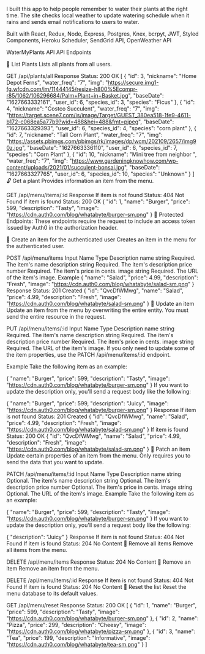 I built this app to help people remember to water their plants at the right time. The site checks local weather to update watering schedule when it rains and sends email notifications to users to water.

Built with React, Redux, Node, Express, Postgres, Knex, bcrpyt, JWT, Styled Components, Heroku Scheduler, SendGrid API, OpenWeather API

WaterMyPlants API
API Endpoints

🔐 List Plants
Lists all plants from all users.

GET /api/plants/all
Response
Status: 200 OK
[
    {
        "id": 3,
        "nickname": "Home Depot Ferns",
        "water_freq": "7",
        "img": "https://secure.img1-fg.wfcdn.com/im/11444145/resize-h800%5Ecompr-r85/1062/106296684/Palm+Plant+in+Basket.jpg",
        "baseDate": "1627663332161",
        "user_id": 6,
        "species_id": 3,
        "species": "Ficus"
    },
    {
        "id": 4,
        "nickname": "Costco Succulent",
        "water_freq": "7",
        "img": "https://target.scene7.com/is/image/Target/GUEST_380ea518-1fe9-4611-b172-c068ea5a77b9?wid=488&hei=488&fmt=pjpeg",
        "baseDate": "1627663329393",
        "user_id": 6,
        "species_id": 4,
        "species": "corn plant"
    },
    {
        "id": 7,
        "nickname": "Tall Corn Plant",
        "water_freq": "7",
        "img": "https://assets.pbimgs.com/pbimgs/rk/images/dp/wcm/202109/2657/img90z.jpg",
        "baseDate": "1627663336110",
        "user_id": 6,
        "species_id": 7,
        "species": "Corn Plant"
    },
    {
        "id": 10,
        "nickname": "Mini tree from neighbor ",
        "water_freq": "7",
        "img": "https://www.gardeningknowhow.com/wp-content/uploads/2021/01/succulent-bonsai.jpg",
        "baseDate": "1627663327765",
        "user_id": 6,
        "species_id": 10,
        "species": "Unknown"
    }
]
🔓 Get a plant
Provides information an item from the menu.

GET /api/menu/items/:id
Response
If item is not found
Status: 404 Not Found
If item is found
Status: 200 OK
{
  "id": 1,
  "name": "Burger",
  "price": 599,
  "description": "Tasty",
  "image": "https://cdn.auth0.com/blog/whatabyte/burger-sm.png"
}
🔐 Protected Endpoints: These endpoints require the request to include an access token issued by Auth0 in the authorization header.

🔐 Create an item for the authenticated user
Creates an item in the menu for the authenticated user.

POST /api/menu/items
Input
Name	Type	Description
name	string	Required. The item's name
description	string	Required. The item's description
price	number	Required. The item's price in cents.
image	string	Required. The URL of the item's image.
Example
{
  "name": "Salad",
  "price": 4.99,
  "description": "Fresh",
  "image": "https://cdn.auth0.com/blog/whatabyte/salad-sm.png"
}
Response
Status: 201 Created
{
  "id": "QvcDfWMwg",
  "name": "Salad",
  "price": 4.99,
  "description": "Fresh",
  "image": "https://cdn.auth0.com/blog/whatabyte/salad-sm.png"
}
🔐 Update an item
Update an item from the menu by overwriting the entire entity. You must send the entire resource in the request.

PUT /api/menu/items/:id
Input
Name	Type	Description
name	string	Required. The item's name
description	string	Required. The item's description
price	number	Required. The item's price in cents.
image	string	Required. The URL of the item's image.
If you only need to update some of the item properties, use the PATCH /api/menu/items/:id endpoint.

Example
Take the following item as an example:

{
  "name": "Burger",
  "price": 599,
  "description": "Tasty",
  "image": "https://cdn.auth0.com/blog/whatabyte/burger-sm.png"
}
If you want to update the description only, you'll send a request body like the following:

{
  "name": "Burger",
  "price": 599,
  "description": "Juicy",
  "image": "https://cdn.auth0.com/blog/whatabyte/burger-sm.png"
}
Response
If item is not found
Status: 201 Created
{
  "id": "QvcDfWMwg",
  "name": "Salad",
  "price": 4.99,
  "description": "Fresh",
  "image": "https://cdn.auth0.com/blog/whatabyte/salad-sm.png"
}
If item is found
Status: 200 OK
{
  "id": "QvcDfWMwg",
  "name": "Salad",
  "price": 4.99,
  "description": "Fresh",
  "image": "https://cdn.auth0.com/blog/whatabyte/salad-sm.png"
}
🔐 Patch an item
Update certain properties of an item from the menu. Only requires you to send the data that you want to update.

PATCH /api/menu/items/:id
Input
Name	Type	Description
name	string	Optional. The item's name
description	string	Optional. The item's description
price	number	Optional. The item's price in cents.
image	string	Optional. The URL of the item's image.
Example
Take the following item as an example:

{
  "name": "Burger",
  "price": 599,
  "description": "Tasty",
  "image": "https://cdn.auth0.com/blog/whatabyte/burger-sm.png"
}
If you want to update the description only, you'll send a request body like the following:

{
  "description": "Juicy"
}
Response
If item is not found
Status: 404 Not Found
If item is found
Status: 204 No Content
🔐 Remove all items
Remove all items from the menu.

DELETE /api/menu/items
Response
Status: 204 No Content
🔐 Remove an item
Remove an item from the menu.

DELETE /api/menu/items/:id
Response
If item is not found
Status: 404 Not Found
If item is found
Status: 204 No Content
🔐 Reset the list
Reset the menu database to its default values.

GET /api/menu/reset
Response
Status: 200 OK
[
  {
    "id": 1,
    "name": "Burger",
    "price": 599,
    "description": "Tasty",
    "image": "https://cdn.auth0.com/blog/whatabyte/burger-sm.png"
  },
  {
    "id": 2,
    "name": "Pizza",
    "price": 299,
    "description": "Cheesy",
    "image": "https://cdn.auth0.com/blog/whatabyte/pizza-sm.png"
  },
  {
    "id": 3,
    "name": "Tea",
    "price": 199,
    "description": "Informative",
    "image": "https://cdn.auth0.com/blog/whatabyte/tea-sm.png"
  }
]
